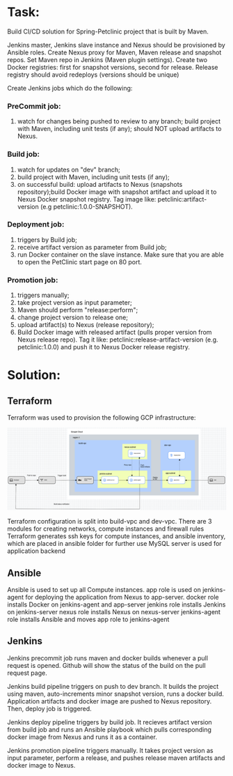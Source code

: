 # Task:

Build CI/CD solution for Spring-Petclinic project that is built by Maven.

Jenkins master, Jenkins slave instance and Nexus should be provisioned by Ansible roles.
Create Nexus proxy for Maven, Maven release and snapshot repos. Set Maven repo in Jenkins (Maven plugin settings). Create two Docker registries: first for snapshot versions, second for release. Release registry should avoid redeploys (versions should be unique)

Create Jenkins jobs which do the following:

### PreCommit job:

1. watch for changes being pushed to review to any branch;
build project with Maven, including unit tests (if any);
should NOT upload artifacts to Nexus.
 

### Build job:

1. watch for updates on "dev" branch;
2. build project with Maven, including unit tests (if any);
3. on successful build: upload artifacts to Nexus (snapshots repository);build Docker image with snapshot artifact and upload it to Nexus Docker  snapshot registry. Tag image like: petclinic:artifact-version (e.g petclinic:1.0.0-SNAPSHOT).

### Deployment job:

1. triggers by Build job;
2. receive artifact version as parameter from Build job;
3. run Docker container on the slave instance. Make sure that you are able to open the PetClinic start page on 80 port.

### Promotion job:

1. triggers manually;
2. take project version as input parameter;
3. Maven should perform "release:perform";
4. change project version to release one;
5. upload artifact(s) to Nexus (release repository);
6. Build Docker image with released artifact (pulls proper version from Nexus release repo). Tag it like: petclinic:release-artifact-version (e.g. petclinic:1.0.0) and push it to Nexus Docker release registry.

# Solution:

## Terraform

Terraform was used to provision the following GCP infrastructure:

![Alt text](infrastructure-diagram.png?raw=true "Title")

Terraform configuration is split into build-vpc and dev-vpc. There are 3 modules for creating networks, compute instances and firewall rules
Terraform generates ssh keys for compute instances, and ansible inventory, which are placed in ansible folder for further use
MySQL server is used for application backend

## Ansible

Ansible is used to set up all Compute instances. 
app role is used on jenkins-agent for deploying the application from Nexus to app-server.
docker role installs Docker on jenkins-agent and app-server
jenkins role installs Jenkins on jenkins-server
nexus role installs Nexus on nexus-server
jenkins-agent role installs Ansible and moves app role to jenkins-agent

## Jenkins

Jenkins precommit job runs maven and docker builds whenever a pull request is opened. Github will show the status of the build on the pull request page.

Jenkins build pipeline triggers on push to dev branch. It builds the project using maven, auto-increments minor snapshot version, runs a docker build. Application artifacts and docker image are pushed to Nexus repository. Then, deploy job is triggered.

Jenkins deploy pipeline triggers by build job. It recieves artifact version from build job and runs an Ansible playbook which pulls corresponding docker image from Nexus and runs it as a container.

Jenkins promotion pipeline triggers manually. It takes project version as input parameter, perform a release, and pushes release maven artifacts and docker image to Nexus.
